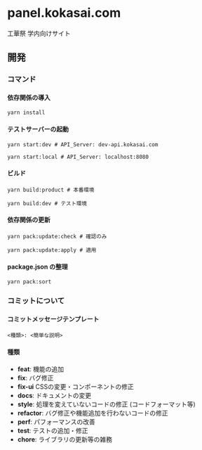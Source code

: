 # panel.kokasai.com
工華祭 学内向けサイト

## 開発

### コマンド

#### 依存関係の導入
```shell
yarn install
```

#### テストサーバーの起動
```shell
yarn start:dev # API_Server: dev-api.kokasai.com

yarn start:local # API_Server: localhost:8080
```

#### ビルド
```shell
yarn build:product # 本番環境

yarn build:dev # テスト環境
```

#### 依存関係の更新
```shell
yarn pack:update:check # 確認のみ

yarn pack:update:apply # 適用
```

#### package.json の整理
```shell
yarn pack:sort
```

### コミットについて

#### コミットメッセージテンプレート

```
<種類>: <簡単な説明>
```

#### 種類

- **feat**: 機能の追加
- **fix**: バグ修正
- **fix-ui** CSSの変更・コンポーネントの修正
- **docs**: ドキュメントの変更
- **style**: 処理を変えていないコードの修正 (コードフォーマット等)
- **refactor**: バグ修正や機能追加を行わないコードの修正
- **perf**: パフォーマンスの改善
- **test**: テストの追加・修正
- **chore**: ライブラリの更新等の雑務
